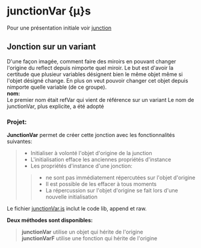 # junctionVar {µ}s 
  Pour une présentation initiale voir [junction](../)
## Jonction sur un variant
  D'une façon imagée, comment faire des miroirs en pouvant changer l'origine du reflect depuis nimporte quel miroir.
  Le but est d'avoir la certitude que plusieur variables désignent bien le même objet même si l'objet désigné change.
  En plus on veut pouvoir changer cet objet depuis nimporte quelle variable (de ce groupe).  
**nom:**  
  Le premier nom était refVar qui vient de référence sur un variant
  Le nom de junctionVar, plus explicite, a été adopté 
### Projet:
**JunctionVar** permet de créer cette jonction avec les fonctionnalités suivantes:
>* Initialiser à volonté l'objet d'origine de la junction 
>* L'initialisation efface les anciennes propriétés d'instance 
>* Les propriétés d'instance d'une jonction:
>>* ne sont pas immédiatement répercutées sur l'objet d'origine
>>* Il est possible de les effacer à tous moments
>>* La répercussion sur l'objet d'origine se fait lors d'une nouvelle initialisation


Le fichier [junctionVar.js](junctionVar.js) inclut le code lib, append et raw.

**Deux méthodes sont disponibles:**
>    **junctionVar** utilise un objet qui hérite de l'origine  
>    **junctionVarF** utilise une fonction qui hérite de l'origine
>


